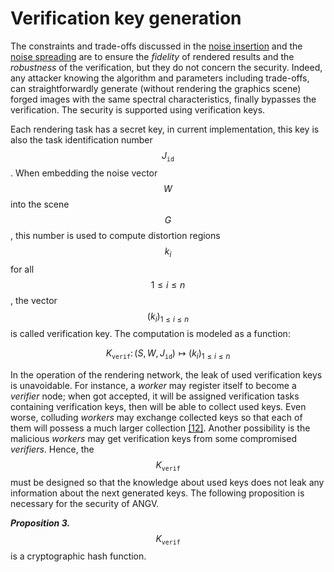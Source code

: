 # Verification key generation

The constraints and trade-offs discussed in the [noise insertion](/inferix-whitepaper/implementation/noise-insertion/README.md) and the [noise spreading](/inferix-whitepaper/implementation/adaptive-noise-spreading.md) are to ensure the _fidelity_ of rendered results and the _robustness_ of the verification, but they do not concern the security. Indeed, any attacker knowing the algorithm and parameters including trade-offs, can straightforwardly generate (without rendering the graphics scene) forged images with the same spectral characteristics, finally bypasses the verification. The security is supported using verification keys.

Each rendering task has a secret key, in current implementation, this key is also the task identification number $$J_{\mathtt{id}}$$. When embedding the noise vector $$W$$ into the scene $$G$$, this number is used to compute distortion regions $$k_i$$ for all $$1 \leq i \leq n$$, the vector $$\left(k_i\right)_{1 \leq i \leq n}$$ is called verification key. The computation is modeled as a function:

$$
K_{\mathtt{verif}} \colon \left(S,W,J_{\mathtt{id}}\right) \mapsto \left(k_i\right)_{1 \leq i \leq n}
$$

In the operation of the rendering network, the leak of used verification keys is unavoidable. For instance, a _worker_ may register itself to become a _verifier_ node; when got accepted, it will be assigned verification tasks containing verification keys, then will be able to collect used keys. Even worse, colluding _workers_ may exchange collected keys so that each of them will possess a much larger collection [[12]](/inferix-whitepaper/references.md#12). Another possibility is the malicious _workers_ may get verification keys from some compromised _verifiers_. Hence, the $$K_{\mathtt{verif}}$$ must be designed so that the knowledge about used keys does not leak any information about the next generated keys. The following proposition is necessary for the security of ANGV.

_**Proposition 3.**_ $$K_{\mathtt{verif}}$$ is a cryptographic hash function.
